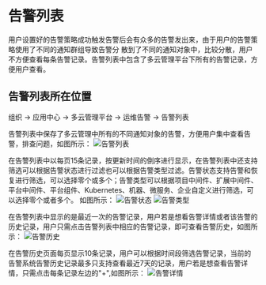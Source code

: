 # 告警列表

用户设置好的告警策略成功触发告警后会有众多的告警发出来，由于用户的告警策略使用了不同的通知群组导致告警分
散到了不同的通知对象中，比较分散，用户不方便查看每条告警记录。告警列表中包含了多云管理平台下所有的告警记录，方便用户查看。

## 告警列表所在位置
组织 -> 应用中心 -> 多云管理平台 -> 运维告警 -> 告警列表

告警列表中保存了多云管理中所有的不同通知对象的告警，方便用户集中查看告警，排查问题，如图所示：
![告警列表](http://terminus-paas.oss-cn-hangzhou.aliyuncs.com/paas-doc/2021/08/04/ca159817-eb1e-4062-b086-854834d7c0e0.png)

在告警列表中以每页15条记录，按更新时间的倒序进行显示，在告警列表中还支持筛选可以根据告警状态进行过滤也可以根据告警类型过滤。告警状态支持告警和恢复进行筛选，可以选择零个或多个；告警类型可以根据项目中间件、扩展中间件、平台中间件、平台组件、Kubernetes、机器、微服务、企业自定义进行筛选，可以选择零个或者多个。
如图所示：
![告警状态](http://terminus-paas.oss-cn-hangzhou.aliyuncs.com/paas-doc/2021/08/04/4c42d2e9-aaa1-43c1-87fc-ea9db61b2321.png)
![告警类型](http://terminus-paas.oss-cn-hangzhou.aliyuncs.com/paas-doc/2021/08/04/cb23c3ae-192a-4fc7-9b22-9b3ba63e19df.png)

在告警列表中显示的是最近一次的告警记录，用户若是想看告警详情或者该告警的历史记录，用户只需点击告警列表中相应的告警记录，即可查看告警历史，如图所示：
![告警历史](http://terminus-paas.oss-cn-hangzhou.aliyuncs.com/paas-doc/2021/08/04/3869a6b8-51c2-49c4-981f-5b1cf239ccd1.pn)

在告警历史页面每页显示10条记录，用户可以根据时间段筛选告警记录，当前的告警系统告警历史记录最多只支持查看最近7天的记录，用户若是想查看告警详情，只需点击每条记录左边的"+",如图所示：
![告警详情](http://terminus-paas.oss-cn-hangzhou.aliyuncs.com/paas-doc/2021/08/04/8667111e-9589-4139-bdc0-3cd9320d3d9e.png)
